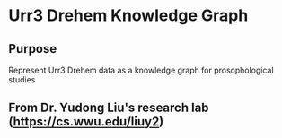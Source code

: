 # Urr3 Drehem Knowledge Graph

## Purpose 

Represent Urr3 Drehem data as a knowledge graph for prosophological studies

## From Dr. Yudong Liu's research lab (https://cs.wwu.edu/liuy2)

